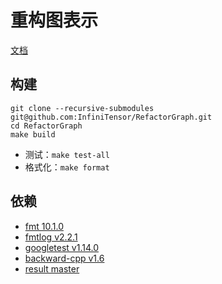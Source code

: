 # 重构图表示

[文档](/docs/index.md)

## 构建
```
git clone --recursive-submodules git@github.com:InfiniTensor/RefactorGraph.git 
cd RefactorGraph
make build
```

- 测试：`make test-all`
- 格式化：`make format`

## 依赖

- [fmt 10.1.0](https://github.com/fmtlib/fmt/releases/tag/10.1.0)
- [fmtlog v2.2.1](https://github.com/MengRao/fmtlog/releases/tag/v2.2.1)
- [googletest v1.14.0](https://github.com/google/googletest/releases/tag/v1.14.0)
- [backward-cpp v1.6](https://github.com/bombela/backward-cpp/releases/tag/v1.6)
- [result master](https://github.com/oktal/result)
